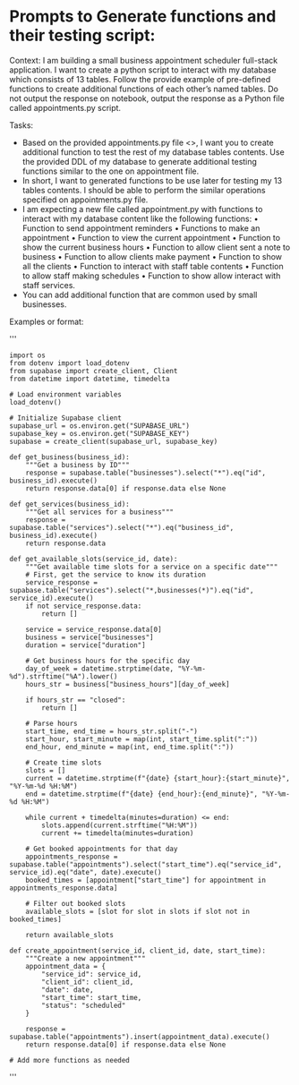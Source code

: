 # Prompts to Generate functions and their testing script:

Context:
I am building a small business appointment scheduler full-stack application. I want to create a python script to interact with my database which consists of 13 tables.  Follow the provide example of pre-defined functions to create additional functions of each other’s named tables.
Do not output the response on notebook, output the response as a Python file called
appointments.py script.

Tasks:
-	Based on the provided appointments.py file <>, I want you to create additional function to test the rest of my database tables contents. Use the provided  DDL  of my database to generate additional testing functions similar to the one on appointment file.
-	In short, I want to generated functions to be use later for testing my 13 tables contents. I should be able to perform the similar operations specified on appointments.py file.
-	I am expecting a new file called appointment.py with functions to interact with my database content like the following functions:
•	Function to send appointment reminders 
•	Functions to make an appointment 
•	Function to view the current appointment
•	Function to show the current business hours
•	Function to allow client sent a note to business
•	Function to allow clients make payment
•	Function to show all the clients
•	Function to interact with staff table contents
•	Function to allow staff making schedules
•	Function to show allow interact with staff services.
-	You can add additional function that are common used by small businesses.

Examples or format:

'''

    import os
    from dotenv import load_dotenv
    from supabase import create_client, Client
    from datetime import datetime, timedelta
    
    # Load environment variables
    load_dotenv()
    
    # Initialize Supabase client
    supabase_url = os.environ.get("SUPABASE_URL")
    supabase_key = os.environ.get("SUPABASE_KEY")
    supabase = create_client(supabase_url, supabase_key)
    
    def get_business(business_id):
        """Get a business by ID"""
        response = supabase.table("businesses").select("*").eq("id", business_id).execute()
        return response.data[0] if response.data else None
    
    def get_services(business_id):
        """Get all services for a business"""
        response = supabase.table("services").select("*").eq("business_id", business_id).execute()
        return response.data
    
    def get_available_slots(service_id, date):
        """Get available time slots for a service on a specific date"""
        # First, get the service to know its duration
        service_response = supabase.table("services").select("*,businesses(*)").eq("id", service_id).execute()
        if not service_response.data:
            return []
    
        service = service_response.data[0]
        business = service["businesses"]
        duration = service["duration"]
    
        # Get business hours for the specific day
        day_of_week = datetime.strptime(date, "%Y-%m-%d").strftime("%A").lower()
        hours_str = business["business_hours"][day_of_week]
    
        if hours_str == "closed":
            return []
    
        # Parse hours
        start_time, end_time = hours_str.split("-")
        start_hour, start_minute = map(int, start_time.split(":"))
        end_hour, end_minute = map(int, end_time.split(":"))
    
        # Create time slots
        slots = []
        current = datetime.strptime(f"{date} {start_hour}:{start_minute}", "%Y-%m-%d %H:%M")
        end = datetime.strptime(f"{date} {end_hour}:{end_minute}", "%Y-%m-%d %H:%M")
    
        while current + timedelta(minutes=duration) <= end:
            slots.append(current.strftime("%H:%M"))
            current += timedelta(minutes=duration)
    
        # Get booked appointments for that day
        appointments_response = supabase.table("appointments").select("start_time").eq("service_id", service_id).eq("date", date).execute()
        booked_times = [appointment["start_time"] for appointment in appointments_response.data]
    
        # Filter out booked slots
        available_slots = [slot for slot in slots if slot not in booked_times]
    
        return available_slots
    
    def create_appointment(service_id, client_id, date, start_time):
        """Create a new appointment"""
        appointment_data = {
            "service_id": service_id,
            "client_id": client_id,
            "date": date,
            "start_time": start_time,
            "status": "scheduled"
        }
    
        response = supabase.table("appointments").insert(appointment_data).execute()
        return response.data[0] if response.data else None
    
    # Add more functions as needed

'''

